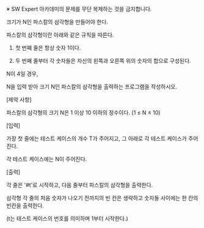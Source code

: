 ※ SW Expert 아카데미의 문제를 무단 복제하는 것을 금지합니다.

크기가 N인 파스칼의 삼각형을 만들어야 한다.

파스칼의 삼각형이란 아래와 같은 규칙을 따른다.

1. 첫 번째 줄은 항상 숫자 1이다.

2. 두 번째 줄부터 각 숫자들은 자신의 왼쪽과 오른쪽 위의 숫자의 합으로 구성된다.

N이 4일 경우,

N을 입력 받아 크기 N인 파스칼의 삼각형을 출력하는 프로그램을 작성하시오.

[제약 사항]

파스칼의 삼각형의 크기 N은 1 이상 10 이하의 정수이다. (1 ≤ N ≤ 10)

[입력]

가장 첫 줄에는 테스트 케이스의 개수 T가 주어지고, 그 아래로 각 테스트 케이스가 주어진다.

각 테스트 케이스에는 N이 주어진다.

[출력]

각 줄은 '#t'로 시작하고, 다음 줄부터 파스칼의 삼각형을 출력한다.

삼각형 각 줄의 처음 숫자가 나오기 전까지의 빈 칸은 생략하고 숫자들 사이에는 한 칸의 빈칸을 출력한다.

(t는 테스트 케이스의 번호를 의미하며 1부터 시작한다.)
